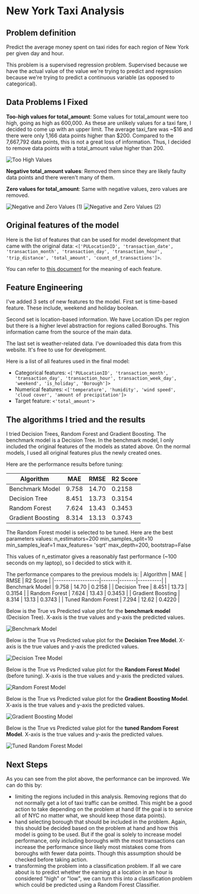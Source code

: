 # New York Taxi Analysis

## Problem definition 

Predict the average money spent on taxi rides for each region of New York per given day and hour. 

This problem is a supervised regression problem. Supervised because we have the actual value of the value we're trying to predict and regression because we're trying to predict a continuous variable (as opposed to categorical). 

## Data Problems I Fixed

**Too-high values for total_amount**: Some values for total_amount were too high, going as high as 600,000. As these are unlikely values for a taxi fare, I decided to come up with an upper limit. The average taxi_fare was ~$16 and there were only 1,166 data points higher than $200. Compared to the 7,667,792 data points, this is not a great loss of information. Thus, I decided to remove data points with a total_amount value higher than 200.

![Too High Values](/images/too_high_values.png)

**Negative total_amount values**: Removed them since they are likely faulty data points and there weren't many of them. 

**Zero values for total_amount**: Same with negative values, zero values are removed. 

![Negative and Zero Values (1)](/images/negative_and_zero_1.png)
![Negative and Zero Values (2)](/images/negative_and_zero_2.png)

## Original features of the model

Here is the list of features that can be used for model development that came with the original data: `<['PULocationID', 'transaction_date', 'transaction_month', 'transaction_day', 'transaction_hour', 'trip_distance', 'total_amount', 'count_of_transactions']>`. 

You can refer to [this document](https://www1.nyc.gov/assets/tlc/downloads/pdf/data_dictionary_trip_records_yellow.pdf) for the meaning of each feature. 

## Feature Engineering

I've added 3 sets of new features to the model. First set is time-based feature. These include, weekend and holiday boolean.

Second set is location-based information. We have Location IDs per region but there is a higher level abstraction for regions called Boroughs. This information came from the source of the main data.

The last set is weather-related data. I've downloaded this data from this website. It's free to use for development.

Here is a list of all features used in the final model: 
- Categorical features: `<['PULocationID', 'transaction_month', 'transaction_day', 'transaction_hour', transaction_week_day', 'weekend', 'is_holiday', 'Borough']>`
- Numerical features: `<['temperature', 'humidity', 'wind speed', 'cloud cover', 'amount of precipitation']>`
- Target feature: `<'total_amount'>` 

## The algorithms I tried and the results

I tried Decision Trees, Random Forest and Gradient Boosting. The benchmark model is a Decision Tree. In the benchmark model, I only included the original features of the models as stated above. On the normal models, I used all original features plus the newly created ones. 

Here are the performance results before tuning: 

| Algorithm         | MAE   | RMSE  | R2 Score |
|-------------------|-------|-------|----------|
| Benchmark Model   | 9.758 | 14.70 | 0.2158   |
| Decision Tree     | 8.451 | 13.73 | 0.3154   |
| Random Forest     | 7.624 | 13.43 | 0.3453   |
| Gradient Boosting | 8.314 | 13.13 | 0.3743   |

The Random Forest model is selected to be tuned. Here are the best parameters values: 
n_estimators=200
min_samples_split=10
 min_samples_leaf=1
max_features= 'sqrt'
max_depth=200,
bootstrap=False

This values of n_estimator gives a reasonably fast performance (~100 seconds on my laptop), so I decided to stick with it. 

The performance compares to the previous models is: 
| Algorithm         | MAE   | RMSE  | R2 Score |
|-------------------|-------|-------|----------|
| Benchmark Model   | 9.758 | 14.70 | 0.2158   |
| Decision Tree     | 8.451 | 13.73 | 0.3154   |
| Random Forest     | 7.624 | 13.43 | 0.3453   |
| Gradient Boosting | 8.314 | 13.13 | 0.3743   |
| Tuned Random Forest | 7.294 | 12.62 | 0.4220 |


Below is the True vs Predicted value plot for the **benchmark model** (Decision Tree). X-axis is the true values and y-axis the predicted values. 

![Benchmark Model](/images/benchmark_model.png)

Below is the True vs Predicted value plot for the **Decision Tree Model**. X-axis is the true values and y-axis the predicted values. 

![Decision Tree Model](/images/decision_tree.png)

Below is the True vs Predicted value plot for the **Random Forest Model** (before tuning). X-axis is the true values and y-axis the predicted values. 

![Random Forest Model](/images/random_forest.png)

Below is the True vs Predicted value plot for the **Gradient Boosting Model**. X-axis is the true values and y-axis the predicted values. 

![Gradient Boosting Model](/images/gradient_boosting.png)

Below is the True vs Predicted value plot for the **tuned Random Forest Model**. X-axis is the true values and y-axis the predicted values. 

![Tuned Random Forest Model](/images/tuned_random_forest.png)

## Next Steps

As you can see from the plot above, the performance can be improved. We can do this by: 
- limiting the regions included in this analysis. Removing regions that do not normally get a lot of taxi traffic can be omitted. This might be a good action to take depending on the problem at hand (If the goal is to service all of NYC no matter what, we should keep those data points). 
- hand selecting borough that should be included in the problem. Again, this should be decided based on the problem at hand and how this model is going to be used. But if the goal is solely to increase model performance, only including boroughs with the most transactions can increase the performance since likely most mistakes come from boroughs with fewer data points. Though this assumption should be checked before taking action. 
- transforming the problem into a classification problem. If all we care about is to predict whether the earning at a location in an hour is considered "high" or "low", we can turn this into a classification problem which could be predicted using a Random Forest Classifier. 

